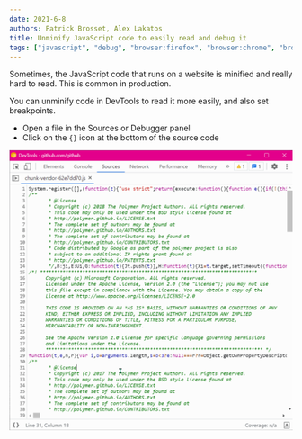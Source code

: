 ```yaml
---
date: 2021-6-8
authors: Patrick Brosset, Alex Lakatos
title: Unminify JavaScript code to easily read and debug it
tags: ["javascript", "debug", "browser:firefox", "browser:chrome", "browser:edge", "browser:safari"]
---
```

Sometimes, the JavaScript code that runs on a website is minified and really hard to read. This is common in production.

You can unminify code in DevTools to read it more easily, and also set breakpoints.

* Open a file in the Sources or Debugger panel
* Click on the `{}` icon at the bottom of the source code

![Screenshot of the Sources panel in Chrome, showing the pretty-print button](/assets/img/unminify-javascript-code.gif)
